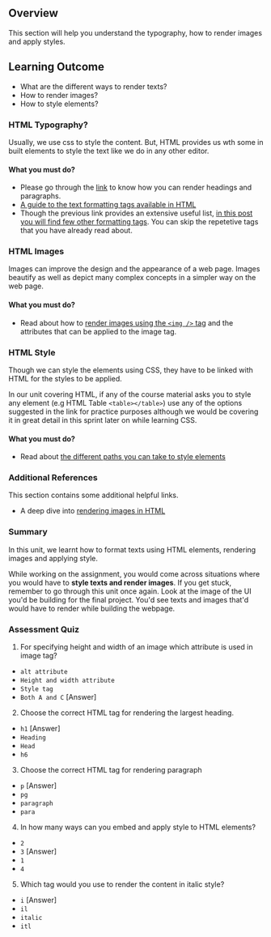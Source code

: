 ## Overview

This section will help you understand the typography, how to render images and apply styles.

## Learning Outcome

- What are the different ways to render texts?
- How to render images?
- How to style elements?

### HTML Typography?

Usually, we use css to style the content. But, HTML provides us wth some in built elements to style the text like we do in any other editor.

#### What you must do?

- Please go through the [link](http://www.tizag.com/htmlT/htmltext.php) to know how you can render headings and paragraphs.
- [A guide to the text formatting tags available in HTML](http://www.simplehtmlguide.com/text.php)
- Though the previous link provides an extensive useful list, [in this post you will find few other formatting tags](https://www.javatpoint.com/html-formatting). You can skip the repetetive tags that you have already read about.

### HTML Images

Images can improve the design and the appearance of a web page. Images beautify as well as depict many complex concepts in a simpler way on the web page.

#### What you must do?

- Read about how to [render images using the `<img />` tag](https://ryanstutorials.net/html-tutorial/html-images.php) and the attributes that can be applied to the image tag.

### HTML Style

Though we can style the elements using CSS, they have to be linked with HTML for the styles to be applied.

In our unit covering HTML, if any of the course material asks you to style any element (e.g HTML Table `<table></table>`) use any of the options suggested in the link for practice purposes although we would be covering it in great detail in this sprint later on while learning CSS.

#### What you must do?

- Read about [the different paths you can take to style elements](https://www.geeksforgeeks.org/html-style-attribute/)

### Additional References

This section contains some additional helpful links.

- A deep dive into [rendering images in HTML ](https://developer.mozilla.org/en-US/docs/Learn/HTML/Multimedia_and_embedding/Images_in_HTML)

### Summary

In this unit, we learnt how to format texts using HTML elements, rendering images and applying style.

While working on the assignment, you would come across situations where you would have to **style texts and render images**. If you get stuck, remember to go through this unit once again. Look at the image of the UI you'd be building for the final project. You'd see texts and images that'd would have to render while building the webpage.

### Assessment Quiz

1. For specifying height and width of an image which attribute is used in image tag?

- `alt attribute`
- `Height and width attribute`
- `Style tag`
- `Both A and C` [Answer]

2. Choose the correct HTML tag for rendering the largest heading.

- `h1` [Answer]
- `Heading`
- `Head`
- `h6`

3. Choose the correct HTML tag for rendering paragraph

- `p` [Answer]
- `pg`
- `paragraph`
- `para`

4. In how many ways can you embed and apply style to HTML elements?

- `2`
- `3` [Answer]
- `1`
- `4`

5. Which tag would you use to render the content in italic style?

- `i` [Answer]
- `il`
- `italic`
- `itl`
